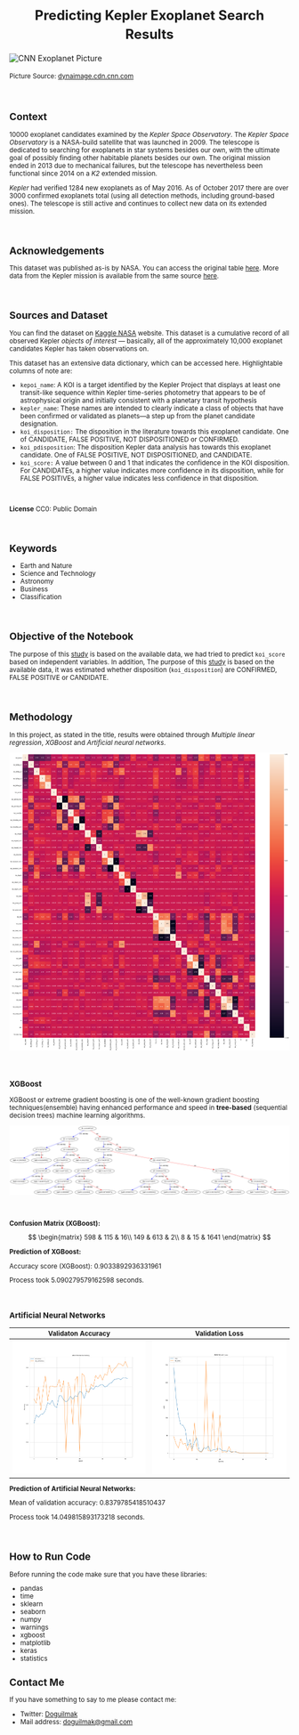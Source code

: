 
**<h1 align=center><font size = 5>Predicting Kepler Exoplanet Search Results</font></h1>**

<img  src="https://dynaimage.cdn.cnn.com/cnn/c_fill,g_auto,w_1200,h_675,ar_16:9/https%3A%2F%2Fcdn.cnn.com%2Fcnnnext%2Fdam%2Fassets%2F190927113859-gas-giant-exoplanet-dwarf-star.jpg"  height=500  width=1000  alt="CNN Exoplanet Picture">

<small>Picture Source: <a  href="https://dynaimage.cdn.cnn.com/cnn/c_fill,g_auto,w_1200,h_675,ar_16:9/https%3A%2F%2Fcdn.cnn.com%2Fcnnnext%2Fdam%2Fassets%2F190927113859-gas-giant-exoplanet-dwarf-star.jpg">dynaimage.cdn.cnn.com</a>

<br>

<h2>Context</h2>

<p>10000 exoplanet candidates examined by the <i>Kepler Space Observatory</i>. The <i>Kepler Space Observatory</i> is a NASA-build satellite that was launched in 2009. The telescope is dedicated to searching for exoplanets in star systems besides our own, with the ultimate goal of possibly finding other habitable planets besides our own. The original mission ended in 2013 due to mechanical failures, but the telescope has nevertheless been functional since 2014 on a <i>K2</i> extended mission.

<i>Kepler</i> had verified 1284 new exoplanets as of May 2016. As of October 2017 there are over 3000 confirmed exoplanets total (using all detection methods, including ground-based ones). The telescope is still active and continues to collect new data on its extended mission.</p>  

<br>

<h2>Acknowledgements</h2>

 <p>This dataset was published as-is by NASA. You can access the original table <a  href="https://exoplanetarchive.ipac.caltech.edu/cgi-bin/TblView/nph-tblView?app=ExoTbls&config=koi"  target="_blanck">here</a>. More data from the Kepler mission is available from the same source <a  href="https://exoplanetarchive.ipac.caltech.edu/docs/data.html"  target="_blanck">here</a>.</p>

<br>

<h2>Sources and Dataset</h2>

<p>You can find the dataset on <a  href="https://www.kaggle.com/nasa/kepler-exoplanet-search-results"  target="_blanck">Kaggle NASA</a> website. This dataset is a cumulative record of all observed Kepler <i>objects of interest</i> — basically, all of the approximately 10,000 exoplanet candidates Kepler has taken observations on.

  

This dataset has an extensive data dictionary, which can be accessed here. Highlightable columns of note are:</p>

<ul>
	<li><code>kepoi_name</code>: A KOI is a target identified by the Kepler Project that displays at least one transit-like sequence within Kepler time-series photometry that appears to be of astrophysical origin and initially consistent with a planetary transit hypothesis</li>
	<li><code>kepler_name</code>: These names are intended to clearly indicate a class of objects that have been confirmed or validated as planets—a step up from the planet candidate designation.</li>
	<li><code>koi_disposition:</code> The disposition in the literature towards this exoplanet candidate. One of CANDIDATE, FALSE POSITIVE, NOT DISPOSITIONED or CONFIRMED.</li>
	<li><code>koi_pdisposition</code>: The disposition Kepler data analysis has towards this exoplanet candidate. One of FALSE POSITIVE, NOT DISPOSITIONED, and CANDIDATE.</li>
	<li><code>koi_score:</code> A value between 0 and 1 that indicates the confidence in the KOI disposition. For CANDIDATEs, a higher value indicates more confidence in its disposition, while for FALSE POSITIVEs, a higher value indicates less confidence in that disposition.</li>
</ul>

<br>

<b>License</b>
CC0: Public Domain

<br>

<h2>Keywords</h2>
<ul>
	<li>Earth and Nature</li>
	<li>Science and Technology</li>
	<li>Astronomy</li>
	<li>Business</li>
	<li>Classification</li>
</ul>

<br>

<h2> Objective of the Notebook</h2>

<p>The purpose of this <a  href="https://github.com/doguilmak/Predict-Kepler-Exoplanet-Search-Results/blob/main/kepler_exoplanet_koi_score.ipynb" target="_blanck">study</a> is based on the available data, we had tried to predict <code>koi_score</code> based on independent variables.  In addition, The purpose of this <a  href="https://github.com/doguilmak/Predict-Kepler-Exoplanet-Search-Results/blob/main/kepler_expo_ANN.py" target="_blanck">study</a> is based on the available data, it was estimated whether disposition (<code>koi_disposition</code>) are CONFIRMED, FALSE POSITIVE or CANDIDATE.</p>

<br>

<h2>Methodology</h2>

<p>In this project, as stated in the title, results were obtained through <i>Multiple linear regression</i>,  <i>XGBoost</i> and <i>Artificial neural networks</i>. </p>

<p align="center">
    <img src="Plots/heatmap.png"> 
</p>

<br>

<h3>XGBoost</h3>

<p>XGBoost or extreme gradient boosting is one of the well-known gradient boosting techniques(ensemble) having enhanced performance and speed in <b>tree-based</b> (sequential decision trees) machine learning algorithms.</p>

<p align="center">
    <img src="Plots/XGBoost_Tree.png"> 
</p>

<br>
	
<b>Confusion Matrix (XGBoost):</b>

$$
\begin{matrix}  
598 & 115 & 16\\ 
149 & 613 & 2\\ 
8 & 15 & 1641  
\end{matrix}
$$

<b>Prediction of XGBoost:</b>

Accuracy score (XGBoost): 0.9033892936331961

Process took 5.090279579162598 seconds.

<br>

<h3>Artificial Neural Networks</h3>

| Validaton Accuracy | Validation Loss |
|--|--|
| ![val_acc](Plots/model_acc.png) | ![val_loss](Plots/model_loss.png) |

<b>Prediction of Artificial Neural Networks:</b>

Mean of validation accuracy: 0.8379785418510437

Process took 14.049815893173218 seconds.

<br>

<h2>How to Run Code</h2>

Before running the code make sure that you have these libraries:

 - pandas 
 - time
 - sklearn
 - seaborn
 - numpy
 - warnings
 - xgboost
 - matplotlib
 - keras
 - statistics
    
<h2>Contact Me</h2>

If you have something to say to me please contact me: 

 - Twitter: [Doguilmak](https://twitter.com/Doguilmak) 
 - Mail address: doguilmak@gmail.com
 
